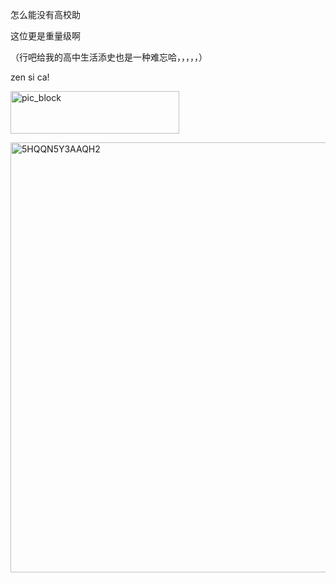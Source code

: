 <p class="MsoNormal">怎么能没有高校助</p><p class="MsoNormal">这位更是重量级啊</p><p class="MsoNormal">（行吧给我的高中<span class="GramE">生活添史也是</span>一种难忘哈，，，，，）</p><p class="MsoNormal"><span class="SpellE"><span lang="EN-US">zen</span></span><span lang="EN-US"> <span class="SpellE">si</span> ca!</span></p><p class="MsoNormal"><span lang="EN-US" style="mso-no-proof:yes"><!--[if gte vml 1]><v:shape
 id="_x0000_i1607" type="#_x0000_t75" alt="pic_block" style='width:202.5pt;
 height:50.65pt;visibility:visible;mso-wrap-style:square'>
 <v:imagedata src="汤逊湖北路1号回忆录.files/image005.png" o:title="pic_block"/>
</v:shape><![endif]-->
<?if !vml?><img alt="pic_block" border="0" height="68" src="汤逊湖北路1号回忆录.files/image253.gif" v:shapes="_x0000_i1607" width="270"/>
<?endif?>
</span></p><p class="MsoNormal"><span lang="EN-US" style="mso-no-proof:yes"><!--[if gte vml 1]><v:shape
 id="Picture_x0020_137" o:spid="_x0000_i1606" type="#_x0000_t75" alt="5HQQN5Y3AAQH2"
 style='width:415.5pt;height:515.65pt;visibility:visible;mso-wrap-style:square'>
 <v:imagedata src="汤逊湖北路1号回忆录.files/image260.jpg" o:title="5HQQN5Y3AAQH2"/>
</v:shape><![endif]-->
<?if !vml?><img alt="5HQQN5Y3AAQH2" border="0" height="688" src="汤逊湖北路1号回忆录.files/image261.jpg" v:shapes="Picture_x0020_137" width="554"/>
<?endif?>
</span></p>